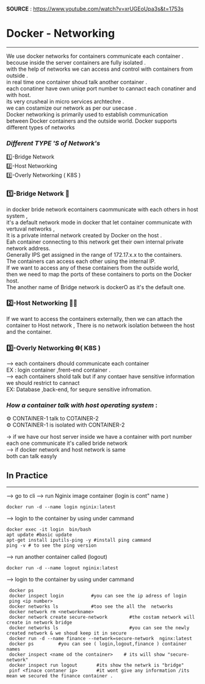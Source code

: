 **SOURCE** : https://www.youtube.com/watch?v=xrUGEoUpa3s&t=1753s
# Docker - Networking 
*************************
We use docker networks for containers communicate each container .<br>
becouse inside the server containers are fully isolated .<br>
with the help of networks we can  access and control with containers from outside .<br>
in real time one container shoud talk another container .<br>
each conatiner have own uniqe port number to cannact each conatiner and with host.<br>
its very crusheal in micro services archtechre .<br>
we can costamize our network as per our usecase .<br>
Docker networking is primarily used to establish communication<br>
between Docker containers and the outside world. Docker supports different types of networks<br>

### ***Different TYPE 'S of Network's*** 

1️⃣-Bridge Network <br>
2️⃣-Host Networking <br>
3️⃣-Overly Networking ( K8S )<br>

### 1️⃣-Bridge Network 🌉
in docker bride network  econtainers caommunicate with each others in  host system  ,<br>
it's a default network mode in docker that let container communicate with vertuval networks ,<br>
It is a private internal network created by Docker on the host .<br>
Eah container connecting to this network get their own internal private network address. <br>
Generally IPS get assigned in the range of 172.17.x.x to the containers.<br>
The containers can access each other using the internal IP. <br>
If we want to access any of these containers from the outside world,<br>
then we need to map the ports of these containers to ports on the Docker host.<br>
The another name of Bridge network is dockerO as it's the default one.<br>

### 2️⃣-Host Networking 🧑‍💼
If we want to access the containers externally, then we can attach the container to Host network ,
There is no network isolation between the host and the container. 

### 3️⃣-Overly Networking 🌐( K8S )


--> each containers dhould communicate each container <br>
EX : login container ,frent-end container .<br>
--> each containers shold talk but if any contaer have sensitive information<br>
   we should restrict to cannact <br>
 EX: Database ,back-end, for sequre sensitive infromation.<br>

 ### ***How a container talk with host operating system*** :
 ⚙️ CONTAINER-1  talk to COTAINER-2<br>
 ⚙️ CONTAINER-1 is isolated with CONTAINER-2<br>

 -> if we have our host server inside we have a container with port number<br>
    each one communicate it's called bride network <br>
--> if docker network and host network is same <br>
   both can talk easyly   <br>

   ## In Practice 
____________________

--> go to cli --> run Nginix image container (login is cont" name )<br>
         
    docker run -d --name login nginix:latest
--> login to the container by using under cammand <br>

    docker exec -it login  bin/bash
    apt update #basic update
    apt-get install iputils-ping -y #install ping cammand 
    ping -v # to see the ping version

--> run another container called (logout)<br>

    docker run -d --name logout nginix:latest
-->  login to the container by using under cammand <br>    

     docker ps 
     docker inspect login          #you can see the ip adress of login
     ping <ip number>
     docker networks ls            #too see the all the  networks
     docker network rm <networkname>
     docker network create secure-network        #the costam network will create in network bridge
     docker networks ls                          #you can see the newly created network & we shoud keep it in secure
     docker run -d --name finance --network=secure-network  nginx:latest
     docker ps         #you can see ( login,logout,finance ) container names
     docker inspect <name od the container>    # its will show "secure-network"
     docker inspect run logout       #its show the netwrk is "bridge"
     pinf <finace contaner ip>       #it wont give any information /its mean we secured the finance container .
     


    
